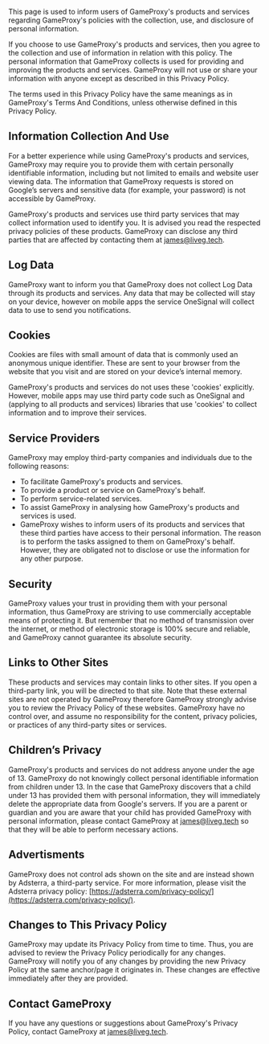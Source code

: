 This page is used to inform users of GameProxy's products and services regarding GameProxy's policies with the collection, use, and disclosure of personal information.

If you choose to use GameProxy's products and services, then you agree to the collection and use of information in relation with this policy. The personal information that GameProxy collects is used for providing and improving the products and services. GameProxy will not use or share your information with anyone except as described in this Privacy Policy.

The terms used in this Privacy Policy have the same meanings as in GameProxy's Terms And Conditions, unless otherwise defined in this Privacy Policy.

## Information Collection And Use
For a better experience while using GameProxy's products and services, GameProxy may require you to provide them with certain personally identifiable information, including but not limited to emails and website user viewing data. The information that GameProxy requests is stored on Google’s servers and sensitive data (for example, your password) is not accessible by GameProxy.

GameProxy's products and services use third party services that may collect information used to identify you. It is advised you read the respected privacy policies of these products. GameProxy can disclose any third parties that are affected by contacting them at [james@liveg.tech](mailto:james@liveg.tech).

## Log Data
GameProxy want to inform you that GameProxy does not collect Log Data through its products and services. Any data that may be collected will stay on your device, however on mobile apps the service OneSignal will collect data to use to send you notifications.

## Cookies
Cookies are files with small amount of data that is commonly used an anonymous unique identifier. These are sent to your browser from the website that you visit and are stored on your device’s internal memory.

GameProxy's products and services do not uses these 'cookies' explicitly. However, mobile apps may use third party code such as OneSignal and (applying to all products and services) libraries that use 'cookies' to collect information and to improve their services.

## Service Providers
GameProxy may employ third-party companies and individuals due to the following reasons:

* To facilitate GameProxy's products and services.
* To provide a product or service on GameProxy's behalf.
* To perform service-related services.
* To assist GameProxy in analysing how GameProxy's products and services is used.
* GameProxy wishes to inform users of its products and services that these third parties have access to their personal information. The reason is to perform the tasks assigned to them on GameProxy's behalf. However, they are obligated not to disclose or use the information for any other purpose.

## Security
GameProxy values your trust in providing them with your personal information, thus GameProxy are striving to use commercially acceptable means of protecting it. But remember that no method of transmission over the internet, or method of electronic storage is 100% secure and reliable, and GameProxy cannot guarantee its absolute security.

## Links to Other Sites
These products and services may contain links to other sites. If you open a third-party link, you will be directed to that site. Note that these external sites are not operated by GameProxy therefore GameProxy strongly advise you to review the Privacy Policy of these websites. GameProxy have no control over, and assume no responsibility for the content, privacy policies, or practices of any third-party sites or services.

## Children’s Privacy
GameProxy's products and services do not address anyone under the age of 13. GameProxy do not knowingly collect personal identifiable information from children under 13. In the case that GameProxy discovers that a child under 13 has provided them with personal information, they will immediately delete the appropriate data from Google's servers. If you are a parent or guardian and you are aware that your child has provided GameProxy with personal information, please contact GameProxy at [james@liveg.tech](mailto:james@liveg.tech) so that they will be able to perform necessary actions.

## Advertisments
GameProxy does not control ads shown on the site and are instead shown by Adsterra, a third-party service. For more information, please visit the Adsterra privacy policy: [https://adsterra.com/privacy-policy/](https://adsterra.com/privacy-policy/).

## Changes to This Privacy Policy
GameProxy may update its Privacy Policy from time to time. Thus, you are advised to review the Privacy Policy periodically for any changes. GameProxy will notify you of any changes by providing the new Privacy Policy at the same anchor/page it originates in. These changes are effective immediately after they are provided.

## Contact GameProxy
If you have any questions or suggestions about GameProxy's Privacy Policy, contact GameProxy at [james@liveg.tech](mailto:james@liveg.tech).